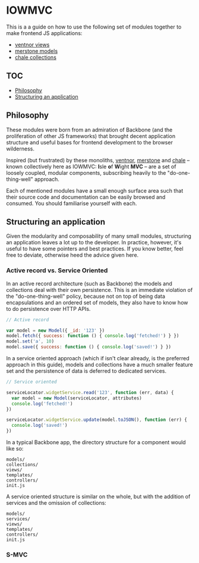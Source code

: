 # IOWMVC

This is a a guide on how to use the following set of modules together to make
frontend JS applications:

- [ventnor views][ventnor]
- [merstone models][merstone]
- [chale collections][chale]

## TOC

- [Philosophy](#philosophy)
- [Structuring an application](#structuring-an-application)

## Philosophy

These modules were born from an admiration of Backbone (and the proliferation
of other JS frameworks) that brought decent application structure and useful
bases for frontend development to the browser wilderness.

Inspired (but frustrated) by these monoliths, [ventnor][ventnor], [merstone][merstone]
and [chale][chale] – known collectively here as IOWMVC: **I**sle **o**f **W**ight
**MVC** – are a set of loosely coupled, modular components, subscribing heavily
to the "do-one-thing-well" approach.

Each of mentioned modules have a small enough surface area such that their source
code and documentation can be easily browsed and consumed. You should familiarise
yourself with each.

## Structuring an application

Given the modularity and composability of many small modules, structuring an
application leaves a lot up to the developer. In practice, however, it's useful
to have some pointers and best practices. If you know better, feel free to deviate,
otherwise heed the advice given here.

### Active record vs. Service Oriented

In an active record architecture (such as Backbone) the models and collections deal with their own persistence. This is an immediate violation of the "do-one-thing-well" policy, because not on top of being data encapsulations and an ordered set of models, they also have to know how to do persistence over HTTP APIs.

```js
// Active record

var model = new Model({ _id: '123' })
model.fetch({ success: function () { console.log('fetched!') } })
model.set('a', 10)
model.save({ success: function () { console.log('saved!') } })
```

In a service oriented approach (which if isn't clear already, is the preferred approach in this guide), models and collections have a much smaller feature set and the persistence of data is deferred to dedicated services.

```js
// Service oriented

serviceLocator.widgetService.read('123', function (err, data) {
  var model = new Model(serviceLocator, attributes)
  console.log('fetched!')
})

serviceLocator.widgetService.update(model.toJSON(), function (err) {
  console.log('saved!')
})
```

In a typical Backbone app, the directory structure for a component would like so:

```
models/
collections/
views/
templates/
controllers/
init.js
```

A service oriented structure is similar on the whole, but with the addition of services and the omission of collections:

```
models/
services/
views/
templates/
controllers/
init.js
```

### S-MVC


[ventnor]: https://github.com/bengourley/ventnor
[merstone]: https://github.com/bengourley/merstone
[chale]: https://github.com/bengourley/chale
